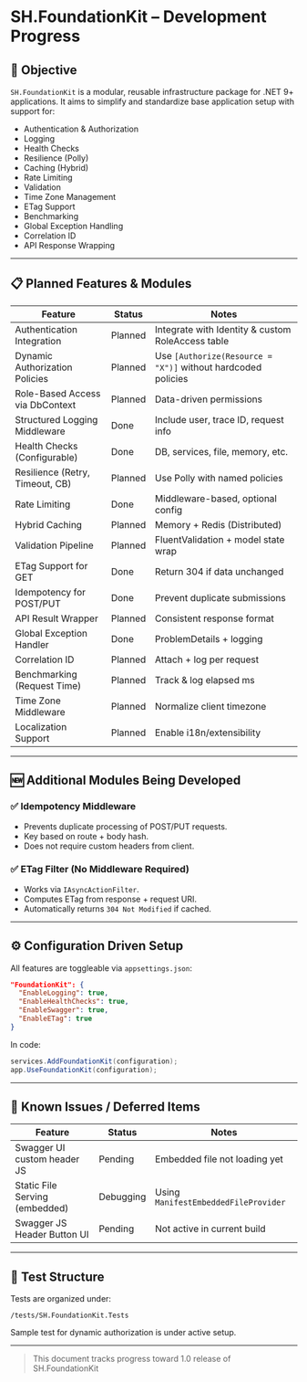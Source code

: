 # SH.FoundationKit – Development Progress


## 🎯 Objective

`SH.FoundationKit` is a modular, reusable infrastructure package for .NET 9+ applications. It aims to simplify and standardize base application setup with support for:

- Authentication & Authorization
- Logging
- Health Checks
- Resilience (Polly)
- Caching (Hybrid)
- Rate Limiting
- Validation
- Time Zone Management
- ETag Support
- Benchmarking
- Global Exception Handling
- Correlation ID
- API Response Wrapping

---

## 📋 Planned Features & Modules

| Feature                         | Status    | Notes                                                         |
|---------------------------------|-----------|---------------------------------------------------------------|
| Authentication Integration      | Planned   | Integrate with Identity & custom RoleAccess table             |
| Dynamic Authorization Policies  | Planned   | Use `[Authorize(Resource = "X")]` without hardcoded policies  |
| Role-Based Access via DbContext | Planned   | Data-driven permissions                                       |
| Structured Logging Middleware   | Done      | Include user, trace ID, request info                          |
| Health Checks (Configurable)    | Done      | DB, services, file, memory, etc.                              |
| Resilience (Retry, Timeout, CB) | Planned   | Use Polly with named policies                                 |
| Rate Limiting                   | Done      | Middleware-based, optional config                             |
| Hybrid Caching                  | Planned   | Memory + Redis (Distributed)                                  |
| Validation Pipeline             | Planned   | FluentValidation + model state wrap                           |
| ETag Support for GET            | Done      | Return 304 if data unchanged                                  |
| Idempotency for POST/PUT        | Done      | Prevent duplicate submissions                                 |
| API Result Wrapper              | Planned   | Consistent response format                                    |
| Global Exception Handler        | Done      | ProblemDetails + logging                                      |
| Correlation ID                  | Planned   | Attach + log per request                                      |
| Benchmarking (Request Time)     | Planned   | Track & log elapsed ms                                        |
| Time Zone Middleware            | Planned   | Normalize client timezone                                     |
| Localization Support            | Planned   | Enable i18n/extensibility                                     |

---

## 🆕 Additional Modules Being Developed

### ✅ Idempotency Middleware
- Prevents duplicate processing of POST/PUT requests.
- Key based on route + body hash.
- Does not require custom headers from client.

### ✅ ETag Filter (No Middleware Required)
- Works via `IAsyncActionFilter`.
- Computes ETag from response + request URI.
- Automatically returns `304 Not Modified` if cached.

---

## ⚙️ Configuration Driven Setup

All features are toggleable via `appsettings.json`:

```json
"FoundationKit": {
  "EnableLogging": true,
  "EnableHealthChecks": true,
  "EnableSwagger": true,
  "EnableETag": true
}
```

In code:

```csharp
services.AddFoundationKit(configuration);
app.UseFoundationKit(configuration);
```

---

## 🚧 Known Issues / Deferred Items

| Feature                          | Status    | Notes |
|----------------------------------|-----------|-------|
| Swagger UI custom header JS      | Pending   | Embedded file not loading yet |
| Static File Serving (embedded)   | Debugging | Using `ManifestEmbeddedFileProvider` |
| Swagger JS Header Button UI      | Pending   | Not active in current build |

---

## 🧪 Test Structure

Tests are organized under:
```
/tests/SH.FoundationKit.Tests
```

Sample test for dynamic authorization is under active setup.

---

> This document tracks progress toward 1.0 release of SH.FoundationKit
